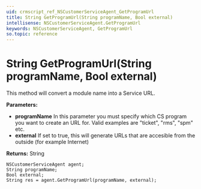 ```yaml
---
uid: crmscript_ref_NSCustomerServiceAgent_GetProgramUrl
title: String GetProgramUrl(String programName, Bool external)
intellisense: NSCustomerServiceAgent.GetProgramUrl
keywords: NSCustomerServiceAgent, GetProgramUrl
so.topic: reference
---
```


# String GetProgramUrl(String programName, Bool external)

This method will convert a module name into a Service URL.

**Parameters:**
 - **programName** In this parameter you must specify which CS program you want to create an URL for. Valid examples are "ticket", "rms", "spm" etc.
 - **external** If set to true, this will generate URLs that are accesible from the outside (for example Internet)

**Returns:** String

```crmscript
NSCustomerServiceAgent agent;
String programName;
Bool external;
String res = agent.GetProgramUrl(programName, external);
```


